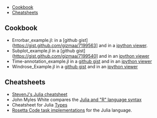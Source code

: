 * [Cookbook](#cookbook)
* [Cheatsheets](#cheatsheets)

## Cookbook 
* Errorbar_example.jl: in a [github gist](https://gist.github.com/gizmaa/7199563] and in a [ipython viewer](http://nbviewer.ipython.org/7210792).
* Subplot_example.jl in a [github gist](https://gist.github.com/gizmaa/7199540] and in an [ipython viewer](http://nbviewer.ipython.org/7211037)
* Time-annotation_example.jl in a [github gist](https://gist.github.com/gizmaa/7199519) and in an [ipython viewer](http://nbviewer.ipython.org/7211049)
* Windrose_Example.jl in a [github gist](https://gist.github.com/gizmaa/7199478) and in an [ipython viewer](http:/nbviewer.ipython.org/7211059)


## Cheatsheets
* [StevenJ's Julia cheatsheet](http://math.mit.edu/%7Estevenj/Julia-cheatsheet.pdf)
* John Myles White compares the [Julia and "R" language syntax](http://www.johnmyleswhite.com/notebook/2012/04/09/comparing-julia-and-rs-vocabularies/)
* Cheatsheet for Julia [Types](https://github.com/tanmaykm/julia_types)
* [Rosetta Code task implementations](https://github.com/karbarcca/Rosetta-Julia) for the Julia language.

